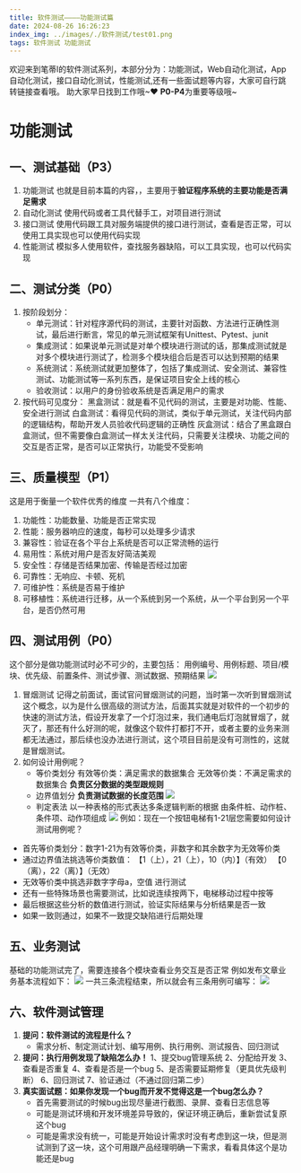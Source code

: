 ```yaml
---
title: 软件测试————功能测试篇
date: 2024-08-26 16:26:23
index_img: ../images/./软件测试/test01.png
tags: 软件测试 功能测试
---
```

欢迎来到笔蒂I的软件测试系列，本部分分为：功能测试，Web自动化测试，App自动化测试，接口自动化测试，性能测试,还有一些面试题等内容，大家可自行跳转链接查看哦。
助大家早日找到工作哦~❤
**P0-P4**为重要等级哦~
# 功能测试
## 一、测试基础（P3）
1. 功能测试
   也就是目前本篇的内容，，主要用于**验证程序系统的主要功能是否满足需求**
2. 自动化测试
   使用代码或者工具代替手工，对项目进行测试
3. 接口测试
   使用代码跟工具对服务端提供的接口进行测试，查看是否正常，可以使用工具实现也可以使用代码实现
4. 性能测试
   模拟多人使用软件，查找服务器缺陷，可以工具实现，也可以代码实现

## 二、测试分类（P0）
1. 按阶段划分：
   * 单元测试：针对程序源代码的测试，主要针对函数、方法进行正确性测试，最后进行断言，常见的单元测试框架有Unittest、Pytest、junit
   * 集成测试：如果说单元测试是对单个模块进行测试的话，那集成测试就是对多个模块进行测试了，检测多个模块组合后是否可以达到预期的结果
   * 系统测试：系统测试就更加整体了，包括了集成测试、安全测试、兼容性测试、功能测试等一系列东西，是保证项目安全上线的核心
   * 验收测试：以用户的身份验收系统是否满足用户的需求
2. 按代码可见度分：
   黑盒测试：就是看不见代码的测试，主要是对功能、性能、安全进行测试
   白盒测试：看得见代码的测试，类似于单元测试，关注代码内部的逻辑结构，帮助开发人员验收代码逻辑的正确性
   灰盒测试：结合了黑盒跟白盒测试，但不需要像白盒测试一样太关注代码，只需要关注模块、功能之间的交互是否正常，是否可以正常执行，功能受不受影响

## 三、质量模型（P1）
这是用于衡量一个软件优秀的维度
一共有八个维度：
1. 功能性：功能数量、功能是否正常实现
2. 性能：服务器响应的速度，每秒可以处理多少请求
3. 兼容性：验证在各个平台上系统是否可以正常流畅的运行
4. 易用性：系统对用户是否友好简洁美观
5. 安全性：存储是否结果加密、传输是否经过加密
6. 可靠性：无响应、卡顿、死机
7. 可维护性：系统是否易于维护
8. 可移植性：系统进行迁移，从一个系统到另一个系统，从一个平台到另一个平台，是否仍然可用

## 四、测试用例（P0）
这个部分是做功能测试时必不可少的，主要包括：
用例编号、用例标题、项目/模块、优先级、前置条件、测试步骤、测试数据、预期结果
![](../images/./软件测试/用例.png)
1. 冒烟测试
记得之前面试，面试官问冒烟测试的问题，当时第一次听到冒烟测试这个概念，以为是什么很高级的测试方法，后面其实就是对软件的一个初步的快速的测试方法，假设开发拿了一个灯泡过来，我们通电后灯泡就冒烟了，就灭了，那还有什么好测的呢，就像这个软件打都打不开，或者主要的业务来测都无法通过，那后续也没办法进行测试，这个项目目前是没有可测性的，这就是冒烟测试。
2. 如何设计用例呢？
   * 等价类划分
   有效等价类：满足需求的数据集合
   无效等价类：不满足需求的数据集合
   **负责区分数据的类型跟规则**
   * 边界值划分
   **负责测试数据的长度范围**
   ![](../images/./软件测试/bianjiezhi.png)
   * 判定表法
   以一种表格的形式表达多条逻辑判断的根据
   由条件桩、动作桩、条件项、动作项组成
   ![](../images/./软件测试/panding.png)
例如：现在一个按钮电梯有1-21层您需要如何设计测试用例呢？
* 首先等价类划分：数字1-21为有效等价类，非数字和其余数字为无效等价类
* 通过边界值法挑选等价类数值：
  【1（上），21（上），10（内）】（有效）
  【0（离），22（离）】（无效）
* 无效等价类中挑选非数字字母a，空值  进行测试
* 还有一些特殊场景也需要测试，比如说连续按两下，电梯移动过程中按等
* 最后根据这些分析的数值进行测试，验证实际结果与分析结果是否一致
* 如果一致则通过，如果不一致提交缺陷进行后期处理

## 五、业务测试
基础的功能测试完了，需要连接各个模块查看业务交互是否正常
例如发布文章业务基本流程如下：
![](../images/./软件测试/image.png)
一共三条流程结束，所以就会有三条用例可编写：
![](../images/./软件测试/yewu.png)
 
## 六、软件测试管理
1. **提问：软件测试的流程是什么？**
   * 需求分析、制定测试计划、编写用例、执行用例、测试报告、回归测试
2. **提问：执行用例发现了缺陷怎么办！**
   1、提交bug管理系统 2、分配给开发 3、查看是否重复 4、查看是否是一个bug 5、是否需要延期修复（更具优先级判断） 6、回归测试 7、验证通过（不通过回归第二步）
3. **真实面试题：如果你发现一个bug而开发不觉得这是一个bug怎么办？**
   * 首先需要测试的时候bug出现尽量进行截图、录屏、查看日志信息等
   * 可能是测试环境和开发环境差异导致的，保证环境正确后，重新尝试复原这个bug
   * 可能是需求没有统一，可能是开始设计需求时没有考虑到这一块，但是测试测到了这一块，这个可用跟产品经理明确一下需求，看看具体这个是功能还是bug
   